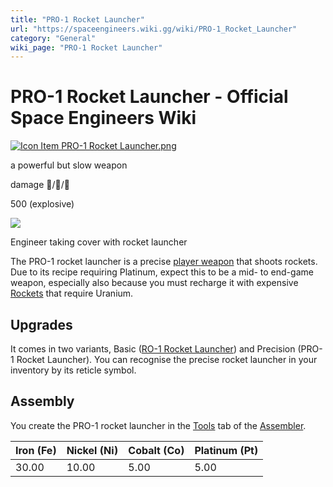 ```yaml
---
title: "PRO-1 Rocket Launcher"
url: "https://spaceengineers.wiki.gg/wiki/PRO-1_Rocket_Launcher"
category: "General"
wiki_page: "PRO-1 Rocket Launcher"
---
```


# PRO-1 Rocket Launcher - Official Space Engineers Wiki

[![Icon Item PRO-1 Rocket Launcher.png](https://spaceengineers.wiki.gg/images/thumb/b/bd/Icon_Item_PRO-1_Rocket_Launcher.png/100px-Icon_Item_PRO-1_Rocket_Launcher.png?3147ab)](https://spaceengineers.wiki.gg/wiki/File:Icon_Item_PRO-1_Rocket_Launcher.png)

a powerful but slow weapon

damage 🚀/🧍/🧑

500 (explosive)

[![](https://spaceengineers.wiki.gg/images/thumb/8/88/Pro_rocket_launcher_and_half_wall.png/320px-Pro_rocket_launcher_and_half_wall.png?2659b5)](https://spaceengineers.wiki.gg/wiki/File:Pro_rocket_launcher_and_half_wall.png)

Engineer taking cover with rocket launcher

The PRO-1 rocket launcher is a precise [player weapon](https://spaceengineers.wiki.gg/wiki/Character_Weapons "Character Weapons") that shoots rockets. Due to its recipe requiring Platinum, expect this to be a mid- to end-game weapon, especially also because you must recharge it with expensive [Rockets](https://spaceengineers.wiki.gg/wiki/Rocket "Rocket") that require Uranium.

## Upgrades

It comes in two variants, Basic ([RO-1 Rocket Launcher](https://spaceengineers.wiki.gg/wiki/RO-1_Rocket_Launcher "RO-1 Rocket Launcher")) and Precision (PRO-1 Rocket Launcher). You can recognise the precise rocket launcher in your inventory by its reticle symbol.

## Assembly

You create the PRO-1 rocket launcher in the [Tools](https://spaceengineers.wiki.gg/wiki/Tool "Tool") tab of the [Assembler](https://spaceengineers.wiki.gg/wiki/Assembler "Assembler").

| Iron (Fe) | Nickel (Ni) | Cobalt (Co) | Platinum (Pt) |
| --- | --- | --- | --- |
| 30.00 | 10.00 | 5.00 | 5.00 |